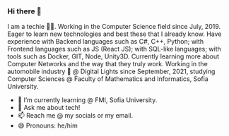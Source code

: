 ### Hi there 👋

I am a techie 👨‍💻. Working in the Computer Science field since July, 2019. Eager to learn new technologies and best these that I already know. Have experience with Backend languages such as C#, C++, Python; with Frontend languages such as JS (React JS); with SQL-like languages; with tools such as Docker, GIT, Node, Unity3D. Currently learning more about Computer Networks and the way that they truly work. Working in the automobile industry 🚗 @ Digital Lights since September, 2021, studying Computer Sciences @ Faculty of Mathematics and Informatics, Sofia University.

- 🌱 I’m currently learning @ FMI, Sofia University.
- 💬 Ask me about tech!
- 📫 Reach me @ my socials or my email.
- 😄 Pronouns: he/him 


